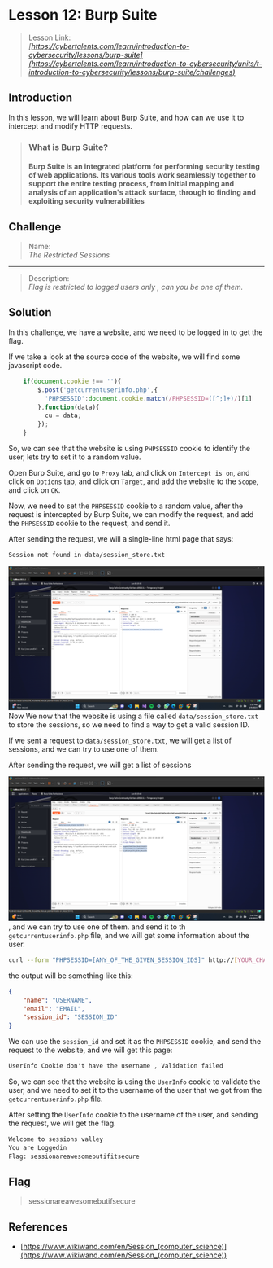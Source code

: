 # Lesson 12: Burp Suite

> Lesson Link:\
> *[https://cybertalents.com/learn/introduction-to-cybersecurity/lessons/burp-suite](https://cybertalents.com/learn/introduction-to-cybersecurity/units/t-introduction-to-cybersecurity/lessons/burp-suite/challenges)*

## Introduction

In this lesson, we will learn about Burp Suite, and how can we use it to intercept and modify HTTP requests.

> ### What is Burp Suite?
>
> #### Burp Suite is an integrated platform for performing security testing of web applications. Its various tools work seamlessly together to support the entire testing process, from initial mapping and analysis of an application's attack surface, through to finding and exploiting security vulnerabilities

## Challenge

> Name:\
> *The Restricted Sessions*

---

> Description:\
> *Flag is restricted to logged users only , can you be one of them.*

## Solution

In this challenge, we have a website, and we need to be logged in to get the flag.

If we take a look at the source code of the website, we will find some javascript code.

```javascript
    if(document.cookie !== ''){
        $.post('getcurrentuserinfo.php',{
          'PHPSESSID':document.cookie.match(/PHPSESSID=([^;]+)/)[1]
        },function(data){
          cu = data;
        });
    }
```

So, we can see that the website is using `PHPSESSID` cookie to identify the user, lets try to set it to a random value.

Open Burp Suite, and go to `Proxy` tab, and click on `Intercept is on`, and click on `Options` tab, and click on `Target`, and add the website to the `Scope`, and click on `OK`.

Now, we need to set the `PHPSESSID` cookie to a random value, after the request is intercepted by Burp Suite, we can modify the request, and add the `PHPSESSID` cookie to the request, and send it.

After sending the request, we will a single-line html page that says:

```html
Session not found in data/session_store.txt
```
![alt](../assets/CybertTalents/cookie-r/1.png)
Now We now that the website is using a file called `data/session_store.txt` to store the sessions, so we need to find a way to get a valid session ID.

If we sent a request to `data/session_store.txt`, we will get a list of sessions, and we can try to use one of them.

After sending the request, we will get a list of sessions

![alt](../assets/CybertTalents/cookie-r/2.png)
, and we can try to use one of them. and send it to th `getcurrentuserinfo.php` file, and we will get some information about the user.

```bash
curl --form "PHPSESSID=[ANY_OF_THE_GIVEN_SESSION_IDS]" http://[YOUR_CHALLANGE_URL]/getcurrentuserinfo.php
```

the output will be something like this:

```json
{ 
    "name": "USERNAME",
    "email": "EMAIL",
    "session_id": "SESSION_ID"
}
```

We can use the `session_id` and set it as the `PHPSESSID` cookie, and send the request to the website, and we will get this page:

```html
UserInfo Cookie don't have the username , Validation failed
```

So, we can see that the website is using the `UserInfo` cookie to validate the user, and we need to set it to the username of the user that we got from the `getcurrentuserinfo.php` file.

After setting the `UserInfo` cookie to the username of the user, and sending the request, we will get the flag.

```html
Welcome to sessions valley
You are Loggedin
Flag: sessionareawesomebutifitsecure
```

## Flag

> sessionareawesomebutifsecure

## References

- [https://www.wikiwand.com/en/Session_(computer_science)](https://www.wikiwand.com/en/Session_(computer_science))
